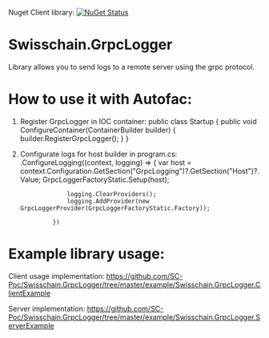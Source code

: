 Nuget Client library: [![NuGet Status](https://img.shields.io/nuget/v/Swisschain.GrpcLogger?color=green&label=Swisschain.GrpcLogger)](https://www.nuget.org/packages/Swisschain.GrpcLogger/)

# Swisschain.GrpcLogger

Library allows you to send logs to a remote server using the grpc protocol.

# How to use it with Autofac:
1. Register GrpcLogger in IOC container:
public class Startup
{
        public void ConfigureContainer(ContainerBuilder builder)
        {
            builder.RegisterGrpcLogger();
        }
}

2. Configurate logs for host builder in program.cs:
.ConfigureLogging((context, logging) =>
                {
                    var host = context.Configuration.GetSection("GrpcLogging")?.GetSection("Host")?.Value;
                    GrpcLoggerFactoryStatic.Setup(host);

                    logging.ClearProviders();
                    logging.AddProvider(new GrpcLoggerProvider(GrpcLoggerFactoryStatic.Factory));
                    
                })

# Example library usage:
Client usage implementation:
https://github.com/SC-Poc/Swisschain.GrpcLogger/tree/master/example/Swisschain.GrpcLogger.ClientExample

Server implementation:
https://github.com/SC-Poc/Swisschain.GrpcLogger/tree/master/example/Swisschain.GrpcLogger.ServerExample

